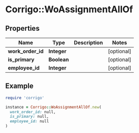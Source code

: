 # Corrigo::WoAssignmentAllOf

## Properties

| Name | Type | Description | Notes |
| ---- | ---- | ----------- | ----- |
| **work_order_id** | **Integer** |  | [optional] |
| **is_primary** | **Boolean** |  | [optional] |
| **employee_id** | **Integer** |  | [optional] |

## Example

```ruby
require 'corrigo'

instance = Corrigo::WoAssignmentAllOf.new(
  work_order_id: null,
  is_primary: null,
  employee_id: null
)
```

